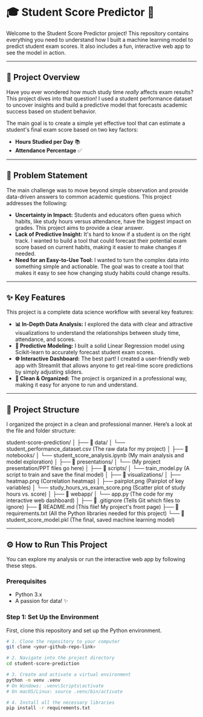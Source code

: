# 🎓 Student Score Predictor 🚀

Welcome to the Student Score Predictor project! This repository contains everything you need to understand how I built a machine learning model to predict student exam scores. It also includes a fun, interactive web app to see the model in action.



---

## 📜 Project Overview

Have you ever wondered how much study time *really* affects exam results? This project dives into that question! I used a student performance dataset to uncover insights and build a predictive model that forecasts academic success based on student behavior.

The main goal is to create a simple yet effective tool that can estimate a student's final exam score based on two key factors:
* **Hours Studied per Day** 📚
* **Attendance Percentage** ✅

---

## 🎯 Problem Statement

The main challenge was to move beyond simple observation and provide data-driven answers to common academic questions. This project addresses the following:

* **Uncertainty in Impact:** Students and educators often guess which habits, like study hours versus attendance, have the biggest impact on grades. This project aims to provide a clear answer.
* **Lack of Predictive Insight:** It's hard to know if a student is on the right track. I wanted to build a tool that could forecast their potential exam score based on current habits, making it easier to make changes if needed.
* **Need for an Easy-to-Use Tool:** I wanted to turn the complex data into something simple and actionable. The goal was to create a tool that makes it easy to see how changing study habits could change results.

---

## ✨ Key Features

This project is a complete data science workflow with several key features:

* **📊 In-Depth Data Analysis:** I explored the data with clear and attractive visualizations to understand the relationships between study time, attendance, and scores.
* **🤖 Predictive Modeling:** I built a solid Linear Regression model using Scikit-learn to accurately forecast student exam scores.
* **🌐 Interactive Dashboard:** The best part! I created a user-friendly web app with Streamlit that allows anyone to get real-time score predictions by simply adjusting sliders.
* **📂 Clean & Organized:** The project is organized in a professional way, making it easy for anyone to run and understand.

---

## 📂 Project Structure

I organized the project in a clean and professional manner. Here’s a look at the file and folder structure:

student-score-prediction/
│
├── 📁 data/
│   └── student_performance_dataset.csv  (The raw data for my project)
│
├── 📁 notebooks/
│   └── student_score_analysis.ipynb     (My main analysis and model exploration)
│
├── 📁 presentations/
│   └── (My project presentation/PPT files go here)
│
├── 📁 scripts/
│   └── train_model.py                   (A script to train and save the final model)
│
├── 📁 visualizations/
│   ├── heatmap.png                      (Correlation heatmap)
│   ├── pairplot.png                     (Pairplot of key variables)
│   └── study_hours_vs_exam_score.png    (Scatter plot of study hours vs. score)
│
├── 📁 webapp/
│   └── app.py                           (The code for my interactive web dashboard)
│
├── 📄 .gitignore                        (Tells Git which files to ignore)
├── 📄 README.md                         (This file! My project's front page)
├── 📄 requirements.txt                  (All the Python libraries needed for this project)
└── 📄 student_score_model.pkl          (The final, saved machine learning model)



---


## ⚙️ How to Run This Project

You can explore my analysis or run the interactive web app by following these steps.

### Prerequisites
* Python 3.x
* A passion for data! ✨

### Step 1: Set Up the Environment
First, clone this repository and set up the Python environment.

```bash
# 1. Clone the repository to your computer
git clone <your-github-repo-link>

# 2. Navigate into the project directory
cd student-score-prediction

# 3. Create and activate a virtual environment
python -m venv .venv
# On Windows: .venv\Scripts\activate
# On macOS/Linux: source .venv/bin/activate

# 4. Install all the necessary libraries
pip install -r requirements.txt